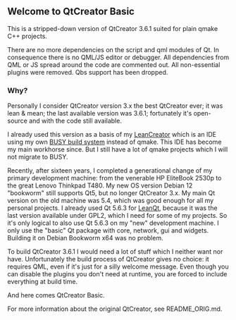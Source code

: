 ## Welcome to QtCreator Basic

This is a stripped-down version of QtCreator 3.6.1 suited for plain qmake C++ projects.

There are no more dependencies on the script and qml modules of Qt. In consequence there is
no QML/JS editor or debugger. All dependencies from QML or JS spread around the code are
commented out. All non-essential plugins were removed. Qbs support has been dropped.

### Why?

Personally I consider QtCreator version 3.x the best QtCreator ever; it was lean & mean;
the last available version was 3.6.1; fortunately it's open-source and with the code still available.

I already used this version as a basis of my [LeanCreator](https://github.com/rochus-keller/LeanCreator) which
is an IDE using my own [BUSY build system](https://github.com/rochus-keller/BUSY) instead of qmake. This IDE
has become my main workhorse since. But I still have a lot of qmake projects which I will not migrate to BUSY.

Recently, after sixteen years, I completed a generational change of my primary development machine: from the venerable
HP EliteBook 2530p to the great Lenovo Thinkpad T480. My new OS version Debian 12 "bookworm" still supports Qt5, 
but no longer QtCreator 3.x. My main Qt version on the old machine was 5.4, which was good enough for 
all my personal projects. I already used Qt 5.6.3 for [LeanQt](https://github.com/rochus-keller/LeanQt), because
it was the last version available under GPL2, which I need for some of my projects. So it's only
logical to also use Qt 5.6.3 on my "new" development machine. I only use the "basic" Qt package with 
core, network, gui and widgets. Building it on Debian Bookworm x64 was no problem. 

To build QtCreator 3.6.1 I would need a lot of stuff which I neither want nor have.
Unfortunately the build process of QtCreator gives no choice: it requires QML, even if it's just for a silly 
welcome message. Even though you can disable the plugins you don't need at runtime, you are forced to include 
everything at build time. 

And here comes QtCreator Basic.


For more information about the original QtCreator, see README_ORIG.md.
